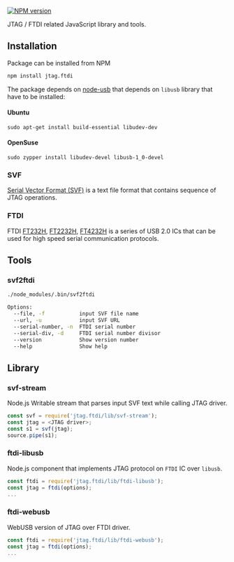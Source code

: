 [![NPM version](https://img.shields.io/npm/v/jtag.ftdi.svg)](https://www.npmjs.org/package/jtag.ftdi)

JTAG / FTDI related JavaScript library and tools.

## Installation

Package can be installed from NPM

```sh
npm install jtag.ftdi
```

The package depends on [node-usb](https://github.com/tessel/node-usb) that depends on `libusb` library that have to be installed:

#### Ubuntu
```
sudo apt-get install build-essential libudev-dev
```

#### OpenSuse
```
sudo zypper install libudev-devel libusb-1_0-devel
```

### SVF

[Serial Vector Format (SVF)](https://en.wikipedia.org/wiki/Serial_Vector_Format) is a text file format that contains sequence of JTAG operations.

### FTDI

FTDI
[FT232H](http://www.ftdichip.com/Products/ICs/FT232H.htm),
[FT2232H](http://www.ftdichip.com/Products/ICs/FT2232H.html),
[FT4232H](http://www.ftdichip.com/Products/ICs/FT4232H.htm)
is a series of USB 2.0 ICs that can be used for high speed serial communication protocols.

## Tools

### svf2ftdi

```sh
./node_modules/.bin/svf2ftdi

Options:
  --file, -f           input SVF file name                              [string]
  --url, -u            input SVF URL                                    [string]
  --serial-number, -n  FTDI serial number                               [string]
  --serial-div, -d     FTDI serial number divisor                       [string]
  --version            Show version number                             [boolean]
  --help               Show help                                       [boolean]
```

## Library

### svf-stream

Node.js Writable stream that parses input SVF text while calling JTAG driver.

```js
const svf = require('jtag.ftdi/lib/svf-stream');
const jtag = <JTAG driver>;
const s1 = svf(jtag);
source.pipe(s1);
```

### ftdi-libusb

Node.js component that implements JTAG protocol on `FTDI` IC over `libusb`.

```js
const ftdi = require('jtag.ftdi/lib/ftdi-libusb');
const jtag = ftdi(options);
...
```

### ftdi-webusb

WebUSB version of JTAG over FTDI driver.

```js
const ftdi = require('jtag.ftdi/lib/ftdi-webusb');
const jtag = ftdi(options);
...
```
